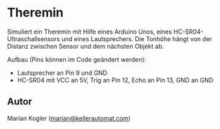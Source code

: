 Theremin
========

Simuliert ein Theremin mit Hilfe eines Arduino Unos, eines HC-SR04-Ultraschallsensors und eines Lautsprechers. Die Tonhöhe hängt von der Distanz zwischen Sensor und dem nächsten Objekt ab.

Aufbau (Pins können im Code geändert werden):
- Lautsprecher an Pin 9 und GND
- HC-SR04 mit VCC an 5V, Trig an Pin 12, Echo an Pin 13, GND an GND


Autor
-----

Marian Kogler (marian@kellerautomat.com)